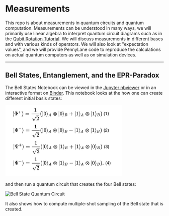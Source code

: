 # Measurements
This repo is about measurements in quantum circuits and quantum computation. Measurements can be understood in many ways, we will primarily use linear algebra to interpret quantum circuit diagrams such as in the [Qubit Rotation Tutorial](https://github.com/The-Singularity-Research/Video1-Qubit-Rotation). We will discuss measurements in different bases and with various kinds of operators. We will also look at "expectation values", and we will provide PennyLane code to reproduce the calculations on actual quantum computers as well as on simulation devices. 

---
## Bell States, Entanglement, and the EPR-Paradox
The Bell States Notebook can be viewed in the [Jupyter nbviewer](https://nbviewer.jupyter.org/github/The-Singularity-Research/Measurements/blob/master/Bell_states.ipynb) or in an interactive format on [Binder](https://mybinder.org/v2/gh/The-Singularity-Research/Measurements/dd9880ab3d8c66b7d484bf96a3c0742e476b693e?filepath=Bell_states.ipynb). This notebook looks at the how one can create different initial basis states: 

![Bell States](Bell_states_image.png)

and then run a quantum circuit that creates the four Bell states: 

![Bell State Quantum Circuit](https://upload.wikimedia.org/wikipedia/commons/b/bb/H_CNOTGate.png)

It also shows how to compute multiple-shot sampling of the Bell state that is created. 
